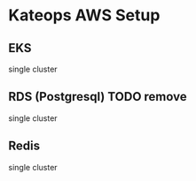 # Kateops AWS Setup

## EKS
single cluster
## RDS (Postgresql) TODO remove
single cluster
## Redis
single cluster